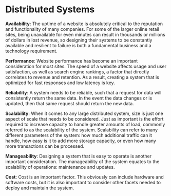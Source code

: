 # Distributed Systems

**Availability**: The uptime of a website is absolutely critical to the reputation and functionality of many companies. For some of the larger online retail sites, being unavailable for even minutes can result in thousands or millions of dollars in lost revenue, so designing their systems to be constantly available and resilient to failure is both a fundamental business and a technology requirement. 

**Performance**: Website performance has become an important consideration for most sites. The speed of a website affects usage and user satisfaction, as well as search engine rankings, a factor that directly correlates to revenue and retention. As a result, creating a system that is optimized for fast responses and low latency is key.

**Reliability**: A system needs to be reliable, such that a request for data will consistently return the same data. In the event the data changes or is updated, then that same request should return the new data. 

**Scalability**: When it comes to any large distributed system, size is just one aspect of scale that needs to be considered. Just as important is the effort required to increase capacity to handle greater amounts of load, commonly referred to as the scalability of the system. Scalability can refer to many different parameters of the system: how much additional traffic can it handle, how easy is it to add more storage capacity, or even how many more transactions can be processed.

**Manageability**: Designing a system that is easy to operate is another important consideration. The manageability of the system equates to the scalability of operations: maintenance and updates. 

**Cost**: Cost is an important factor. This obviously can include hardware and software costs, but it is also important to consider other facets needed to deploy and maintain the system.